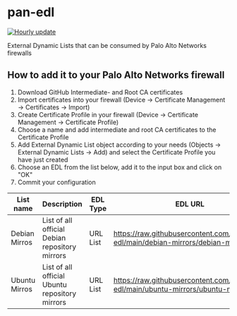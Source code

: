 # pan-edl
[![Hourly update](https://github.com/t11z/pan-edl/actions/workflows/main.yml/badge.svg?branch=main)](https://github.com/t11z/pan-edl/actions/workflows/main.yml)

External Dynamic Lists that can be consumed by Palo Alto Networks firewalls

## How to add it to your Palo Alto Networks firewall

1. Download GitHub Intermediate- and Root CA certificates 
2. Import certificates into your firewall (Device -> Certificate Management -> Certificates -> Import)
3. Create Certificate Profile in your firewall (Device -> Certificate Management -> Certificate Profile)
4. Choose a name and add intermediate and root CA certificates to the Certificate Profile
5. Add External Dynamic List object according to your needs (Objects -> External Dynamic Lists -> Add) and select the Certificate Profile you have just created
6. Choose an EDL from the list below, add it to the input box and click on "OK"
7. Commit your configuration

| List name | Description | EDL Type | EDL URL |
| --- | --- | --- | --- |
| Debian Mirros | List of all official Debian repository mirrors | URL List | https://raw.githubusercontent.com/t11z/pan-edl/main/debian-mirrors/debian-mirrors.txt |
| Ubuntu Mirros | List of all official Ubuntu repository mirrors | URL List | https://raw.githubusercontent.com/t11z/pan-edl/main/ubuntu-mirrors/ubuntu-mirrors.txt |

